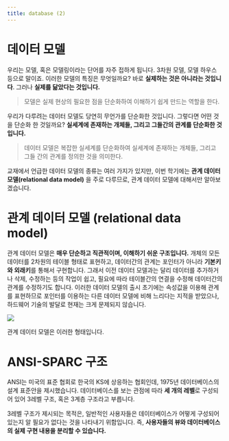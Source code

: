 ```yaml
---
title: database (2)
---
```


# 데이터 모델
우리는 모델, 혹은 모델링이라는 단어를 자주 접하게 됩니다. 3차원 모델, 모델 하우스 등으로 말이죠. 이러한 모델의 특징은 무엇일까요? 바로 **실제하는 것은 아니라는 것입니다**. 그러나 **실제를 닮았다는 것입니다.**

> 모델은 실제 현상의 필요한 점을 단순화하여 이해하기 쉽게 만드는 역할을 한다.
>

우리가 다루려는 데이터 모델도 당연히 무언가를 단순화한 것입니다. 그렇다면 어떤 것을 단순화 한 것일까요? **실세계에 존재하는 개체들, 그리고 그들간의 관계를 단순화한 것입니다.**

>데이터 모델은 복잡한 실세계를 단순화하여 실세계에 존재하는 개체들, 그리고 그들 간의 관계를 정의한 것을 의미한다.
>

교재에서 언급한 데이터 모델의 종류는 여러 가지가 있지만, 이번 학기에는 **관계 데이터 모델(relational data model)** 을 주로 다루므로, 관계 데이터 모델에 대해서만 알아보겠습니다.

# 관계 데이터 모델 (relational data model)
관계 데이터 모델은 **매우 단순하고 직관적이며, 이해하기 쉬운 구조입니다.** 개체의 모든 데이터를 2차원의 테이블 형태로 표현하고, 데이터간의 관계는 포인터가 아니라 **기본키와 외래키**를 통해서 구현합니다.
그래서 이전 데이터 모델과는 달리 데이터를 추가하거나 삭제, 수정하는 등의 작업이 쉽고, 필요에 따라 테이블간의 연결을 수정해 데이터간의 관계를 수정하기도 합니다.
이러한 데이터 모델의 출시 초기에는 속성값을 이용해 관계를 표현하므로 포인터를 이용하는 다른 데이터 모델에 비해 느리다는 지적을 받았으나, 하드웨어 기술의 발달로 현재는 크게 문제되지 않습니다.

![](http://)

관계 데이터 모델은 이러한 형태입니다.

# ANSI-SPARC 구조
ANSI는 미국의 표준 협회로 한국의 KS에 상응하는 협회인데, 1975년 데이터베이스의 설계 표준안을 제시했습니다. 데이터베이스를 보는 관점에 따라 **세 개의 레벨**로 구성되어 있어 3레벨 구조, 혹은 3계층 구조라고 부릅니다.

3레벨 구조가 제시되는 목적은, 일반적인 사용자들은 데이터베이스가 어떻게 구성되어 있는지 알 필요가 없다는 것을 나타내기 위함입니다. 즉, **사용자들의 뷰와 데이터베이스의 실제 구현 내용을 분리할 수 있습니다.**
